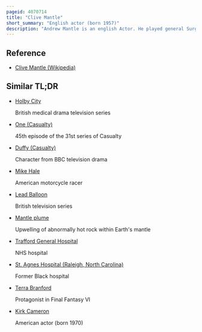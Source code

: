 ```yaml
---
pageid: 4070714
title: "Clive Mantle"
short_summary: "English actor (born 1957)"
description: "Andrew Mantle is an english Actor. He played general Surgeon Mike Barratt in the Bbc Hospital Drama Series Casualty and Holby City in the 1990s, and Little John in the 1980s fantasy Series Robin of Sherwood. In 2016 he returned to Casualty as Mike Barratt for the Show's 30th Anniversary."
---
```


## Reference

- [Clive Mantle (Wikipedia)](https://en.wikipedia.org/?curid=4070714)

## Similar TL;DR

- [Holby City](/tldr/en/holby-city)

  British medical drama television series

- [One (Casualty)](/tldr/en/one-casualty)

  45th episode of the 31st series of Casualty

- [Duffy (Casualty)](/tldr/en/duffy-casualty)

  Character from BBC television drama

- [Mike Hale](/tldr/en/mike-hale)

  American motorcycle racer

- [Lead Balloon](/tldr/en/lead-balloon)

  British television series

- [Mantle plume](/tldr/en/mantle-plume)

  Upwelling of abnormally hot rock within Earth's mantle

- [Trafford General Hospital](/tldr/en/trafford-general-hospital)

  NHS hospital

- [St. Agnes Hospital (Raleigh, North Carolina)](/tldr/en/st-agnes-hospital-raleigh-north-carolina)

  Former Black hospital

- [Terra Branford](/tldr/en/terra-branford)

  Protagonist in Final Fantasy VI

- [Kirk Cameron](/tldr/en/kirk-cameron)

  American actor (born 1970)
